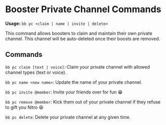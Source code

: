 # Booster Private Channel Commands

**Usage:** `bb pc <claim | name | invite | delete>`

This command allows boosters to claim and maintain their own private channel. This channel will be auto-deleted once their boosts are removed.

## Commands

`bb pc claim [text | voice]`: Claim your private channel with allowed channel types (text or voice).

`bb pc name <new name>`: Update the name of your private channel.

`bb pc invite @member`: Invite your friends over for fun 😁

`bb pc remove @member`: Kick them out of your private channel if they refuse to gift you Nitro 😆

`bb pc delete`: Delete your private channel at any given time.

